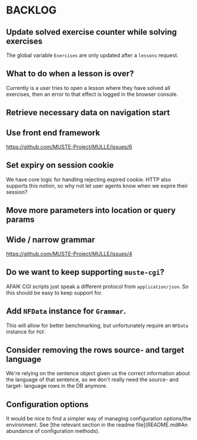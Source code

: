 BACKLOG
=======

Update solved exercise counter while solving exercises
---

The global variable `Exercises` are only updated after a `lessons` request.

What to do when a lesson is over?
---

Currently is a user tries to open a lesson where they have solved all
exercises, then an error to that effect is logged in the browser
console.

Retrieve necessary data on navigation start
---

Use front end framework
---

https://github.com/MUSTE-Project/MULLE/issues/6

Set expiry on session cookie
---

We have core logic for handling rejecting expired cookie.  HTTP also
supports this notion, so why not let user agents know when we expire
their session?

Move more parameters into location or query params
---

Wide / narrow grammar
---

https://github.com/MUSTE-Project/MULLE/issues/4

Do we want to keep supporting `muste-cgi`?
---

AFAIK CGI scripts just speak a different protocol from
`application/json`.  So this should be easy to keep support for.

Add `NFData` instance for `Grammar`.
---

This will allow for better benchmarking, but unfortunately require an
`NFData` instance for `PGF`.

Consider removing the rows source- and target language
---

We're relying on the sentence object given us the correct information
about the language of that sentence, so we don't really need the
source- and target- language rows in the DB anymore.

Configuration options
---

It would be nice to find a simpler way of managing configuration
options/the environment.  See [the relevant section in the readme
file](README.md#An abundance of configuration methods).
